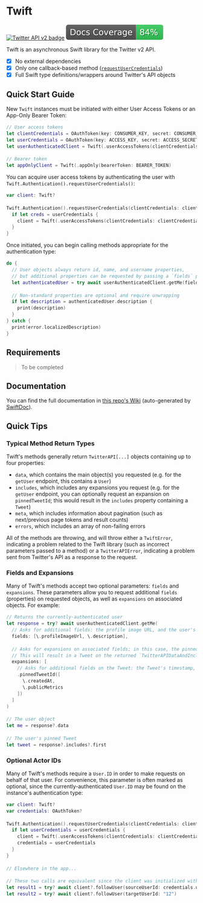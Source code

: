 # Twift

[![Twitter API v2 badge](https://img.shields.io/endpoint?url=https%3A%2F%2Ftwbadges.glitch.me%2Fbadges%2Fv2)](https://developer.twitter.com/en/docs/twitter-api/early-access)
[![Documentation Coverage](https://github.com/daneden/Twift/blob/badges/.github/badges/coverage.svg)](https://github.com/daneden/Twift/wiki)

Twift is an asynchronous Swift library for the Twitter v2 API.

- [x] No external dependencies
- [x] Only one callback-based method ([`requestUserCredentials`](https://github.com/daneden/Twift/wiki/requestUserCredentials(presentationContextProvider_callbackURL_with_)))
- [x] Full Swift type definitions/wrappers around Twitter's API objects

## Quick Start Guide

New `Twift` instances must be initiated with either User Access Tokens or an App-Only Bearer Token:

```swift
// User access tokens
let clientCredentials = OAuthToken(key: CONSUMER_KEY, secret: CONSUMER_SECRET)
let userCredentials = OAuthToken(key: ACCESS_KEY, secret: ACCESS_SECRET)
let userAuthenticatedClient = Twift(.userAccessTokens(clientCredentials: clientCredentials, userCredentials: userCredentials)

// Bearer token
let appOnlyClient = Twift(.appOnly(bearerToken: BEARER_TOKEN)
```

You can acquire user access tokens by authenticating the user with `Twift.Authentication().requestUserCredentials()`:

```swift
var client: Twift?

Twift.Authentication().requestUserCredentials(clientCredentials: clientCredentials, callbackURL: URL(string: "twift-test://")!) { (userCredentials, error) in
  if let creds = userCredentials {
    client = Twift(.userAccessTokens(clientCredentials: clientCredentials, userCredentials: creds))
  }
}
```

Once initiated, you can begin calling methods appropriate for the authentication type:

```swift
do {
  // User objects always return id, name, and username properties,
  // but additional properties can be requested by passing a `fields` parameter
  let authenticatedUser = try await userAuthenticatedClient.getMe(fields: [\.profilePhotoUrl, \.description])
  
  // Non-standard properties are optional and require unwrapping
  if let description = authenticatedUser.description {
    print(description)
  }
} catch {
  print(error.localizedDescription)
}
```

## Requirements

> To be completed

## Documentation

You can find the full documentation in [this repo's Wiki](https://github.com/daneden/Twift/wiki) (auto-generated by [SwiftDoc](https://github.com/SwiftDoc/swift-doc)). 

## Quick Tips

### Typical Method Return Types
Twift's methods generally return `TwitterAPI[...]` objects containing up to four properties:

- `data`, which contains the main object(s) you requested (e.g. for the `getUser` endpoint, this contains a `User`)
- `includes`, which includes any expansions you request (e.g. for the `getUser` endpoint, you can optionally request an expansion on `pinnedTweetId`; this would result in the `includes` property containing a `Tweet`)
- `meta`, which includes information about pagination (such as next/previous page tokens and result counts)
- `errors`, which includes an array of non-failing errors

All of the methods are throwing, and will throw either a `TwiftError`, indicating a problem related to the Twift library (such as incorrect parameters passed to a method) or a `TwitterAPIError`, indicating a problem sent from Twitter's API as a response to the request.

###  Fields and Expansions

Many of Twift's methods accept two optional parameters: `fields` and `expansions`. These parameters allow you to request additional `fields` (properties) on requested objects, as well as `expansions` on associated objects. For example:

```swift
// Returns the currently-authenticated user
let response = try? await userAuthenticatedClient.getMe(
  // Asks for additional fields: the profile image URL, and the user's description/bio
  fields: [\.profileImageUrl, \.description],
  
  // Asks for expansions on associated fields; in this case, the pinned Tweet ID.
  // This will result in a Tweet on the returned `TwitterAPIDataAndIncludes.includes`
  expansions: [
    // Asks for additional fields on the Tweet: the Tweet's timestamp, and public metrics (likes, retweets, and replies)
    .pinnedTweetId([
      \.createdAt,
      \.publicMetrics
    ])
  ]
)

// The user object
let me = response?.data

// The user's pinned Tweet
let tweet = response?.includes?.first
```

### Optional Actor IDs

Many of Twift's methods require a `User.ID` in order to make requests on behalf of that user. For convenience, this parameter is often marked as optional, since the currently-authenticated `User.ID` may be found on the instance's authentication type:

```swift
var client: Twift?
var credentials: OAuthToken?

Twift.Authentication().requestUserCredentials(clientCredentials: clientCredentials, callbackURL: URL(string: "twift-test://")!) { (userCredentials, error) in
  if let userCredentials = userCredentials {
    client = Twift(.userAccessTokens(clientCredentials: clientCredentials, userCredentials: userCredentials))
    credentials = userCredentials
  }
}

// Elsewhere in the app...

// These two calls are equivalent since the client was initialized with an OAuthToken containing the authenticated user's ID
let result1 = try? await client?.followUser(sourceUserId: credentials.userId!, targetUserId: "12")
let result2 = try? await client?.followUser(targetUserId: "12")

```
